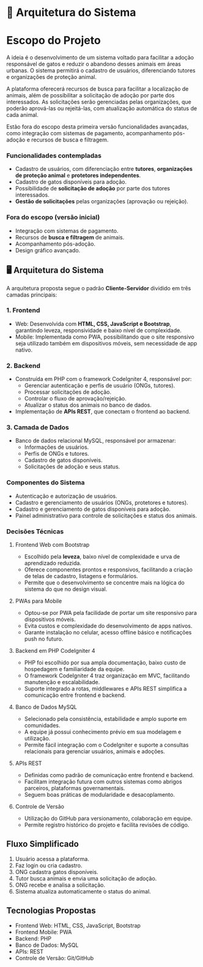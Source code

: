 # 🐾 Arquitetura do Sistema

# Escopo do Projeto

 A ideia é o desenvolvimento de um sistema voltado para facilitar a adoção responsável de gatos e reduzir o abandono desses animais em áreas urbanas. O sistema permitirá o cadastro de usuários, diferenciando tutores e organizações de proteção animal.
  
  A plataforma oferecerá recursos de busca para facilitar a localização de animais, além de possibilitar a solicitação de adoção por parte dos interessados. As solicitações serão gerenciadas pelas organizações, que poderão aprová-las ou rejeitá-las, com atualização automática do status de cada animal.
    
  Estão fora do escopo desta primeira versão funcionalidades avançadas, como integração com sistemas de pagamento, acompanhamento pós-adoção e recursos de busca e filtragem.
 

### Funcionalidades contempladas
- Cadastro de usuários, com diferenciação entre **tutores**, **organizações de proteção animal** e **protetores independentes**.  
- Cadastro de gatos disponíveis para adoção.  
- Possibilidade de **solicitação de adoção** por parte dos tutores interessados.  
- **Gestão de solicitações** pelas organizações (aprovação ou rejeição).  

### Fora do escopo (versão inicial)
- Integração com sistemas de pagamento.  
- Recursos de **busca e filtragem** de animais.  
- Acompanhamento pós-adoção.  
- Design gráfico avançado.  


## 🖥️ Arquitetura do Sistema
A arquitetura proposta segue o padrão **Cliente-Servidor** dividido em três camadas principais:

### 1. Frontend
- Web: Desenvolvida com **HTML, CSS, JavaScript e Bootstrap**, garantindo leveza, responsividade e baixo nível de complexidade.  
- Mobile: Implementada como PWA, possibilitando que o site responsivo seja utilizado também em dispositivos móveis, sem necessidade de app nativo.  

### 2. Backend
- Construída em PHP com o framework CodeIgniter 4, responsável por:  
  - Gerenciar autenticação e perfis de usuário (ONGs, tutores).  
  - Processar solicitações de adoção.  
  - Controlar o fluxo de aprovação/rejeição.  
  - Atualizar o status dos animais no banco de dados.  
- Implementação de **APIs REST**, que conectam o frontend ao backend.  

### 3. Camada de Dados
- Banco de dados relacional MySQL, responsável por armazenar:  
  - Informações de usuários.  
  - Perfis de ONGs e tutores.  
  - Cadastro de gatos disponíveis.  
  - Solicitações de adoção e seus status.  

### Componentes do Sistema
- Autenticação e autorização de usuários.  
- Cadastro e gerenciamento de usuários (ONGs, protetores e tutores).  
- Cadastro e gerenciamento de gatos disponíveis para adoção.  
- Painel administrativo para controle de solicitações e status dos animais.  

### Decisões Técnicas
1. Frontend Web com Bootstrap  
   - Escolhido pela **leveza**, baixo nível de complexidade e urva de aprendizado reduzida.  
   - Oferece componentes prontos e responsivos, facilitando a criação de telas de cadastro, listagens e formulários.  
   - Permite que o desenvolvimento se concentre mais na lógica do sistema do que no design visual.  

2. PWAs para Mobile  
   - Optou-se por PWA pela facilidade de portar um site responsivo para dispositivos móveis.  
   - Evita custos e complexidade do desenvolvimento de apps nativos.  
   - Garante instalação no celular, acesso offline básico e notificações push no futuro.  

3. Backend em PHP CodeIgniter 4 
   - PHP foi escolhido por sua ampla documentação, baixo custo de hospedagem e familiaridade da equipe.  
   - O framework CodeIgniter 4 traz organização em MVC, facilitando manutenção e escalabilidade.  
   - Suporte integrado a rotas, middlewares e APIs REST simplifica a comunicação entre frontend e backend.  

4. Banco de Dados MySQL 
   - Selecionado pela consistência, estabilidade e amplo suporte em comunidades.  
   - A equipe já possui conhecimento prévio em sua modelagem e utilização.  
   - Permite fácil integração com o CodeIgniter e suporte a consultas relacionais para gerenciar usuários, animais e adoções.  

5. APIs REST 
   - Definidas como padrão de comunicação entre frontend e backend.  
   - Facilitam integração futura com outros sistemas como abrigos parceiros, plataformas governamentais.  
   - Seguem boas práticas de modularidade e desacoplamento.  

6. Controle de Versão
   - Utilização do GitHub para versionamento, colaboração em equipe.  
   - Permite registro histórico do projeto e facilita revisões de código.  

## Fluxo Simplificado
1. Usuário acessa a plataforma.  
2. Faz login ou cria cadastro.  
3. ONG cadastra gatos disponíveis.  
4. Tutor busca animais e envia uma solicitação de adoção.  
5. ONG recebe e analisa a solicitação.  
6. Sistema atualiza automaticamente o status do animal.  

## Tecnologias Propostas
- Frontend Web: HTML, CSS, JavaScript, Bootstrap  
- Frontend Mobile: PWA 
- Backend: PHP 
- Banco de Dados: MySQL  
- APIs: REST  
- Controle de Versão: Git/GitHub  

